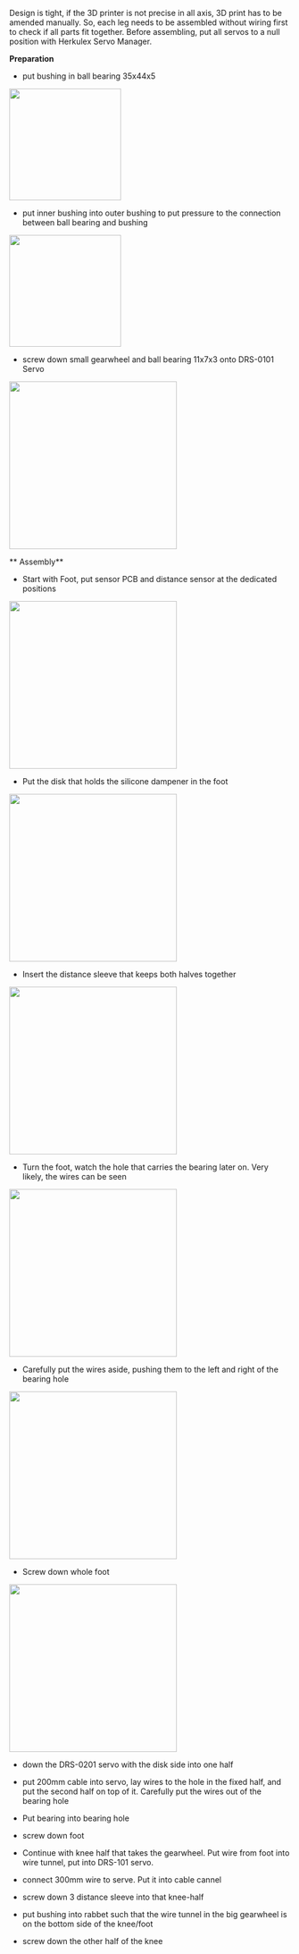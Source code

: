 Design is tight, if the 3D printer is not precise in all axis,  3D print has to be amended manually. So, each leg needs to be assembled without wiring first to check if all parts fit together.
Before assembling, put all servos to a null position with Herkulex Servo Manager.

**Preparation**

* put bushing in ball bearing 35x44x5

<img width=200 src="../images/put-outer-bushing-into-bearing.jpg"/> 

* put inner bushing into outer bushing to put pressure to the connection between ball bearing and bushing

<img width=200 src="../images/put-inner-bushing-into-outer-bushing.jpg"/> 

* screw down small gearwheel and ball bearing 11x7x3 onto DRS-0101 Servo

<img width=300 src="../images/put-small-gearwheel-on-knee-servo.jpg"/> 

** Assembly**

* Start with Foot, put sensor PCB and distance sensor at the dedicated positions

<img width=300 src="../images/wire-servo-and-sensor-in-foot.jpg"/> 

* Put the disk that holds the silicone dampener in the foot

<img width=300 src="../images/put-dampener-disk-in-foot.jpg"/> 

* Insert  the distance sleeve that keeps both halves together 

<img width=300 src="../images/insert-distance-sleeve-into-foot.jpg"/> 

* Turn the foot, watch  the hole that carries the bearing later on. Very likely, the wires can be seen

<img width=300 src="../images/see-wires-in-bearing-hole-in-foot.jpg"/> 

* Carefully put the wires aside, pushing them to the left and right of the bearing hole

<img width=300 src="../images/put-wires-away-from-bearing-in-foot.jpg"/> 

* Screw down whole foot

<img width=300 src="../images/foot-done.jpg"/> 


* down the DRS-0201 servo with the disk side  into one half
* put 200mm cable into servo, lay wires to the hole in the fixed half, and put the second half on top of it. Carefully put the wires out of the bearing hole
* Put bearing into bearing hole
* screw down foot

* Continue with knee half that takes the gearwheel. Put wire from foot into wire tunnel, put into DRS-101 servo.
* connect 300mm wire to serve. Put it into cable cannel
* screw down 3 distance sleeve into that knee-half
* put bushing into rabbet such that the wire tunnel in the big gearwheel is on the bottom side of the knee/foot
* screw down the other half of the knee


